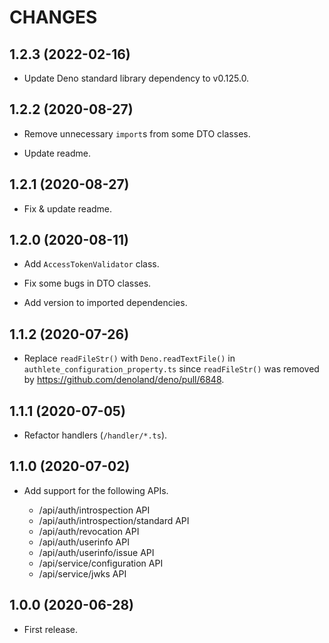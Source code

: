 CHANGES
=======

1.2.3 (2022-02-16)
------------------

- Update Deno standard library dependency to v0.125.0.


1.2.2 (2020-08-27)
------------------

- Remove unnecessary `import`s from some DTO classes.

- Update readme.


1.2.1 (2020-08-27)
------------------

- Fix & update readme.


1.2.0 (2020-08-11)
------------------

- Add `AccessTokenValidator` class.

- Fix some bugs in DTO classes.

- Add version to imported dependencies.


1.1.2 (2020-07-26)
------------------

- Replace `readFileStr()` with `Deno.readTextFile()` in `authlete_configuration_property.ts`
since `readFileStr()` was removed by https://github.com/denoland/deno/pull/6848.


1.1.1 (2020-07-05)
------------------

- Refactor handlers (`/handler/*.ts`).


1.1.0 (2020-07-02)
------------------

- Add support for the following APIs.

  - /api/auth/introspection API
  - /api/auth/introspection/standard API
  - /api/auth/revocation API
  - /api/auth/userinfo API
  - /api/auth/userinfo/issue API
  - /api/service/configuration API
  - /api/service/jwks API


1.0.0 (2020-06-28)
------------------

- First release.